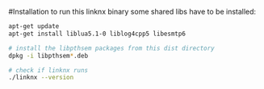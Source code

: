 #Installation
to run this linknx binary some shared libs have to be installed:
```bash
apt-get update
apt-get install liblua5.1-0 liblog4cpp5 libesmtp6

# install the libpthsem packages from this dist directory
dpkg -i libpthsem*.deb

# check if linknx runs
./linknx --version
```
